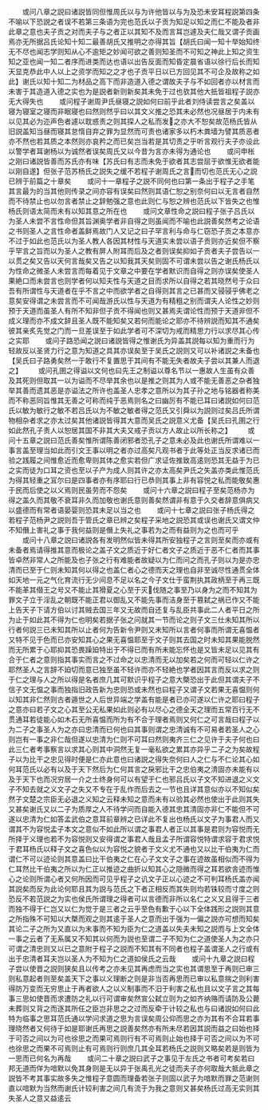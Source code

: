 <!-- { "loadSidebar": true } -->
　　或问八章之説曰诸説皆同但惟周氏以与为许他皆以与为及恐未安耳程説第四条不喻以下恐説之者误不若第三条语为完也范氏以子贡为知足以知之而仁不能及者非此章之意也夫子贡之对而夫子与之者正以其知不及而言耳岂遽及夫仁哉又谓子贡画焉亦无所据吕氏论知十知二最善胡氏又推明之亦得其旨【胡氏曰闻一知十举始知终无不尽也闻志学则知从心不逾矩之妙闻可欲之善则知圣而不可知之神此上知之资生知之亚也闻一知二者序而进类而达也语以出告反面而知昏定晨省语以徐行后长而知天显克恭此中人以上之资学而知之之才也子贡平日以已方回见其不可企及故称之如此】谢氏以知十知二为材品之高下而非造道入德之谓故夫子与不如回者亦以材言而未害于其造道入德之实也为是説者新则新矣其未免于过也欤其他大扺皆祖程子説亦无大得失也
　　或问程子谢周尹氏昼寝之説如何曰前乎此者刘侍读尝言之矣盖以寝为寝室之寝而非眠寝也曰然则然乎曰以其文义推之恐其未必然也况昼居于内未有以见其必为迩声色者遽以耽惑责之则其探人之私而发之亦大不恕矣故范杨氏皆从旧説盖知当昼而寝其怠惰自弃之罪为显然而可责也诸家多以朽木粪墙为譬其质恶者亦不然也若其质之本然则亦哀矜之而已矣岂当若是其切责之乎听言观行夫子亦设此以警学者耳谢杨以为诚然者误矣周氏又以今昔为言亦未得为通论也
　　或问申枨之刚曰诸説皆善而苏氏亦有味【苏氏曰有志而未免于欲者其志尝屈于欲惟无欲者能以刚自遂】但张子范苏杨氏之説失之缓不若程子谢周氏之言而切也范氏无心之説已辨于前篇之十章矣
　　或问十一章程子之説不同何也曰第一条出于程子之手笔其言最为的当其他则传录之间亦容有误矣曰然则其语仁恕之别奈何曰以无言者自然而不待禁止也以勿言者禁止之辞勉强之意也此则仁与恕之辨也范氏以下皆失之也惟杨氏则语太简而未有以知其意之所在也
　　或问文章性命之説曰程子张子吕氏以为圣人未尝不言性命但其旨渊奥学者非自得之则虽闻而不喻也此説善矣然考之论语之书则圣人之言性命者盖鲜焉故门人又记之曰子罕言利与命与仁窃恐子贡之本意亦不过于如此也范氏以为圣人教人各因其材性与天道实未尝以语子贡则亦近矣但不察乎罕言之旨而以为圣人之教有屏人附耳而后及之者则误矣抑如子贡者夫子尝告以一以贯之矣又告以天何言哉矣又告之以知我其天矣则固不可谓未尝以告之谢氏杨氏以为性命之微圣人未尝言而每着见于文章之中要在学者默识而自得之则亦误矣使圣人果絶口而未尝言也则学者何以知夫性与天道之目而求所以自得之若其晓然号于众曰吾有所谓性与天道者在乎不言之中而欲学者之自得则其言之已甚而又骎骎乎佛老之意矣安得谓之未尝言而不可闻哉游氏以性与天道为有精粗之别而谓夫人论性之妙则预于天道而虽圣人有所不知非但子贡不得闻也则又甚焉夫谓论性而预于天道非但不成义理而亦不成文辞且圣人既不能知矣又若何而能论之耶亦不待辨説而知其不通矣彼其亲炙先觉之门而一旦差误至于如此学者可不深切为戒而精思力行以求尽其心传之实耶
　　或问子路恐闻之説曰诸説皆得之惟谢氏为异盖其説每以知为重而行为轻故反以圣贤力行之意为知道之具其亦误矣至于吴氏之説则又可以补诸説之未备也【吴氏曰子路勇矣然一于敢行不复置思于其间有不能无失者故夫子尝以其兼人而退之】
　　或问孔圉之得谥以文何也曰先王之制谥以尊名节以一惠故人生虽有众善及其死则但取其一以为谥而不尽举其余也以是推之则其为人或不能无善恶之杂者独举其善而遗其恶是亦谥法之所许也盖圣人忠孝之意所以为其子孙之地与铭器者称美而不称恶同旨惟其无善之可称而纯于恶焉则名之曰幽厉有不能已耳曰诸説如何曰范氏以敏为敏行之敏不若吕氏以为不敏之敏者得之范氏又引舜以为説则过矣吕氏所谓物相杂者求之亦太过矣其他诸説皆得其大意而吴氏之説意义尤备【吴氏曰孔圉之行如此然孔子责人以恕居其国不非其大夫又戒子贡以方人故止以所长称之】
　　或问十五章之説曰范氏善矣惟所谓陈善闭邪者恐孔子之意未必及此也谢氏所谓难以一事言盖至理当如此而引文王事以明之者亦过高矣凡观书者于此等处正当反求诸已而验之践履之间惟愈近而愈卑则其体之愈实若但广求证佐推致高逺则恐其无益于为已之实而徒为口耳之资也至以子产为成人则其许之亦太高矣尹氏之失盖亦类此惟范氏为得其轻重之冝尔曰是四事者亦有序耶曰行已恭则其事上非有容悦之私而能敬矣惠于民而后使之以义焉则民虽劳而不怨矣
　　或问十六章之説曰程子至矣范杨亦为得之盖久而其敬不衰耳非久而加敬也谢氏意则善矣然谓非有意于久交者辞意俱病又以盛德而有常者语晏婴则恐其未足以当之也
　　或问十七章之説曰张子杨氏得之若程子范杨尹之説则吾于管氏之章已辨之矣程子采地之説恐其或误也谢氏又谓文仲不知僭上害礼之事于我何益则是僭上失礼之事若为之而有益则为之也而可乎
　　或问十八章之説曰诸説各有发明然似皆未得其所安独程子之言则至矣而亦或有未备者焉请得推其意而极论之盖子文之质近于好仁者文子之质近于恶不仁者而其事皆卓然非常人之所能及也子张之行有难能者故疑以为仁而问之而孔子则以为是亦忠清而已至于仁则未知其何以得之也盖仁者心之德而天之理也自非至诚尽性通贯全体如天地一元之气化育流行无少间息不足以名之今子文仕于蛮荆执其政柄至于再三既不能革其僣王之号又不能止其猾夏之心至于灭伐随之事至乃以身为之而不知其为罪文子立于淫乱之朝既不能正君以御乱又不能先事而洁身至于篡弑之祸已作又不能上告天子下请方伯以讨其贼去国三年又无故而自还复与乱臣共事此二人者平日之所为止于如此其不得为仁也明矣若据子张之问就其一节而论之则子文三仕未知其所以行者何説三已未知其所以止者何为告新令尹则又未知所以言者何事而所谓无喜愠者又特不见于色而已亦安知其心之果无喜愠耶至于文子则其去国之时未知其果能脱然而无所累于心耶抑其恐畏躁廹特出于不得已而有所未能忘怀也是又皆未足以见其有合于仁者之意则指其事实而言之不过命之以忠清而无以加矣若之何而可轻以仁许之耶然圣人之言辞不廹切而意已独至虽不轻许而亦不轻絶也学者因其言而反以求之则于仁之理与人之所以得是名者庶几其可默识乎程子之意大槩恐出于此但其谓夫子不信子文无愠之事而独指旧政告新为忠则恐或未然也曰程子又谓子文若果无喜愠则何以知其非仁然则古者遁世之人后世异端之学盖有能是者已亦可遂以仁许之耶曰程子之意亦曰若子文之心其至公无私果如此则必有以尽心之德全天之理而五常百行无不贯通耳若徒能心如木石无所喜愠而所为有不合于理者焉则又何仁之可言哉曰程子以为二子之事圣人为之亦曰忠清而已何也曰其事则谓之忠清诚有不可易者若圣人之心则岂有一事之非仁哉但遂以忠清为仁则不可耳曰然则夷齐三仁之见许于夫子何也曰此三仁者考事察言以求其心则其中洞然无复一毫私欲之累其亦异乎二子之为矣故程子以为比干之忠见得时便是仁亦此意也曰诸説之得失奈何曰人之仁与不仁论其心如何耳范氏以必有以及于天下然后为仁何其言之戾邪比干之忠伯夷之清固亦未能有以及于天下也而况穷居一介之士终身何可以有望于仁也邪吕氏以子文不知进退之义文子不知去就之义文子之失又不专在于乱作而后去之一节也且详其意似亦以不知似矣然子文楚之宗臣无必退之义知之云释未知之意而未有以验其必然也使出于此则其失又甚矣谢氏又以二子为质厚之人不待学问而自能入德其忠其清固亦非仁不能但不可遂以忠清为仁如答孟武伯之意耳前章辨之已详此不复出也杨氏以文子为事君人而又谓其不为容悦孟子本文之意似不如此所以谓之事君人者正以其事是君则为容悦而无所择于义理也若不为容悦则又安得谓之事君人哉且孟子所谓容悦特谓求容于君求悦于君耳杨氏以释子文之喜色似以为容悦之貌者于文义尤不通也又以比干伯夷为仁而谓仁不可以迹论则其意盖曰比干伯夷之仁在心子文文子之事在迹故虽相似而不得为仁耳然比干伯夷之所以为仁正以推迹之曲折以知其心之隠微而得之耳若欲舎迹而惟心之论则所谓心者又何所因而可见乎程子之讥文子正以心迹之不可判耳杨氏盖亦闻其説矣而反为此论何耶且其为説与范氏之下者正相反而其失则均若铢较而寸度之则恐反不若范説之为实也侯氏所谓理之得者可以言德而非所以名仁之义又且得于三者而独不得于仁岂又以仁为觉于是三者之云乎至色有歉于心以下全体践形之説则其意之所指殊不可知以大槩而观之则其逺于圣人之意而出于强为一偏之説亦可想而知矣其论二子之所为又直以为末事而不知为臣为仁之道盖以失夫未知之説而与上文全体一事之云者了无系属又不知其以何而为説也至谓二子不知为仁之道使圣人为之亦只可谓之清忠则又以已之意附于程子之説而不知其有不同者也程子盖谓圣人之行或有出于忠清者耳夫岂以圣人为不知为仁之道如侯氏之云哉
　　或问十九章之説曰程子尝以使晋之説则狭矣且以传考之亦未见其再虑而当之实也其谓思至于再则已审三则私意起者则至矣盖天下之事以义理断之则是非当否再思而已审以私意揣之则利害得防万变而无穷思止于再者欲人之以义制事而不汨于利害之私也且以文子言之其每事三思如使晋而求遭防之礼以行可谓审矣然宣公弑立则为之如齐纳赂而请防及公薨未葬则又背之而逐其所任之臣岂非思之之过而反牵于计较之私也与曰诸説如何曰此特为临事之思耳范氏通以学问求道之思为言误矣周公仰而思之亦为其有不合耳若事理晓然者又何待于如是耶谢氏再思之説善矣然亦有所未尽若因其説而益之曰始也择于可否之间以为可也徐思之而果可焉则行有不可焉则止始也择于可否之间以为不可也徐思之而果不可焉则止有可焉则行则庶几其全耳若杨氏之説则又略矣若是则皆为一思而已何名为再哉
　　或问二十章之説曰武子之事见于左氏之书者可考矣若曰邦无道而佯为喑默以免其身则是无以异于张禹孔光之徒而夫子亦何取哉大抵此章之説皆不考其事实故多失之惟程子意圆而理备若张子则固以武子为喑默而罪之范谢则直以喑默为当然而谢氏计较利害之间几有流于为我之意则又甚矣杨氏过高无实则其失圣人之意又益逺云
